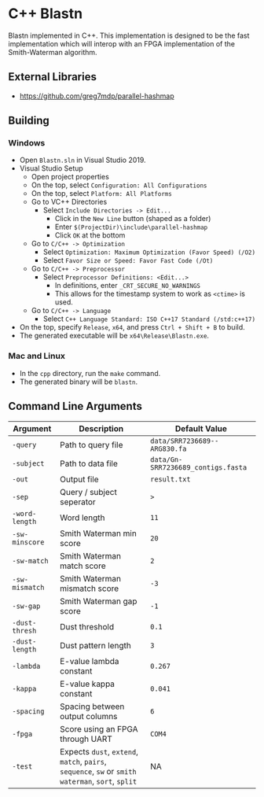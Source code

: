 # C++ Blastn
Blastn implemented in C++. This implementation is designed to be the fast implementation which will interop with an FPGA implementation of the Smith-Waterman algorithm.
## External Libraries
* https://github.com/greg7mdp/parallel-hashmap
## Building
### Windows
  * Open `Blastn.sln` in Visual Studio 2019.
  * Visual Studio Setup
    * Open project properties
    * On the top, select `Configuration: All Configurations`
    * On the top, select `Platform: All Platforms`
    * Go to VC++ Directories
      * Select `Include Directories -> Edit...`
        * Click in the `New Line` button (shaped as a folder)
        * Enter `$(ProjectDir)\include\parallel-hashmap`
        * Click `OK` at the bottom
    * Go to `C/C++ -> Optimization`
      * Select `Optimization: Maximum Optimization (Favor Speed) (/O2)`
      * Select `Favor Size or Speed: Favor Fast Code (/Ot)`
    * Go to `C/C++ -> Preprocessor`
      * Select `Preprocessor Definitions: <Edit...>`
        * In definitions, enter `_CRT_SECURE_NO_WARNINGS`
        * This allows for the timestamp system to work as `<ctime>` is used.
    * Go to `C/C++ -> Language`
      * Select `C++ Language Standard: ISO C++17 Standard (/std:c++17)`
  * On the top, specify `Release`, `x64`, and press `Ctrl + Shift + B` to build.
  * The generated executable will be `x64\Release\Blastn.exe`.
### Mac and Linux
  * In the `cpp` directory, run the `make` command.
  * The generated binary will be `blastn`.

## Command Line Arguments
| Argument       | Description                    | Default Value |
|----------------|--------------------------------|---------------|
| `-query`       | Path to query file             | `data/SRR7236689--ARG830.fa`
| `-subject`     | Path to data file              | `data/Gn-SRR7236689_contigs.fasta`
| `-out`         | Output file                    | `result.txt`
| `-sep`         | Query / subject seperator      | `>`
| `-word-length` | Word length                    | `11`
| `-sw-minscore` | Smith Waterman min score       | `20`
| `-sw-match`    | Smith Waterman match score     | `2`
| `-sw-mismatch` | Smith Waterman mismatch score  | `-3`
| `-sw-gap`      | Smith Waterman gap score       | `-1`
| `-dust-thresh` | Dust threshold                 | `0.1`
| `-dust-length` | Dust pattern length            | `3`
| `-lambda`      | E-value lambda constant        | `0.267`
| `-kappa`       | E-value kappa constant         | `0.041`
| `-spacing`     | Spacing between output columns | `6`
| `-fpga`        | Score using an FPGA through UART | `COM4`
| `-test`        | Expects `dust`, `extend`, `match`, `pairs`, `sequence`, `sw` or `smith waterman`, `sort`, `split` | NA
